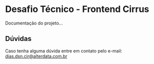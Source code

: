 # Desafio Técnico - Frontend Cirrus

Documentação do projeto...

## Dúvidas
Caso tenha alguma dúvida entre em contato pelo e-mail: dias.dsn.cir@alterdata.com.br